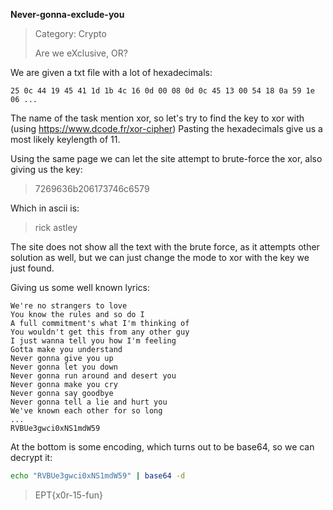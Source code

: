 **Never-gonna-exclude-you**

> Category: Crypto
>
> Are we eXclusive, OR?

We are given a txt file with a lot of hexadecimals:
```
25 0c 44 19 45 41 1d 1b 4c 16 0d 00 08 0d 0c 45 13 00 54 18 0a 59 1e 06 ...
```

The name of the task mention xor, so let's try to find the key to xor with (using https://www.dcode.fr/xor-cipher)
Pasting the hexadecimals give us a most likely keylength of 11.

Using the same page we can let the site attempt to brute-force the xor, also giving us the key:
> 7269636b206173746c6579
 
Which in ascii is:
> rick astley

The site does not show all the text with the brute force, as it attempts other solution as well, but 
we can just change the mode to xor with the key we just found.

Giving us some well known lyrics:
```
We're no strangers to love
You know the rules and so do I
A full commitment's what I'm thinking of
You wouldn't get this from any other guy
I just wanna tell you how I'm feeling
Gotta make you understand
Never gonna give you up
Never gonna let you down
Never gonna run around and desert you
Never gonna make you cry
Never gonna say goodbye
Never gonna tell a lie and hurt you
We've known each other for so long
...
RVBUe3gwci0xNS1mdW59
```

At the bottom is some encoding, which turns out to be base64, so we can decrypt it:
```bash
echo "RVBUe3gwci0xNS1mdW59" | base64 -d
```
> EPT{x0r-15-fun}


